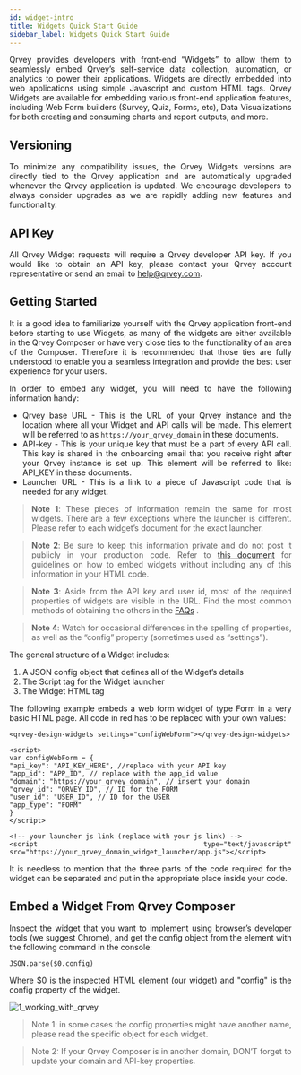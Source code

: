 ```yaml
---
id: widget-intro
title: Widgets Quick Start Guide
sidebar_label: Widgets Quick Start Guide
---
```


<div style="text-align: justify">

Qrvey provides developers with front-end “Widgets” to allow them to seamlessly embed Qrvey’s self-service data collection, automation, or analytics to power their applications. Widgets are directly embedded into web applications using simple Javascript and custom HTML tags. Qrvey Widgets are available for embedding various front-end application features, including Web Form builders (Survey, Quiz, Forms, etc), Data Visualizations for both creating and consuming charts and report outputs, and more.

## Versioning
To minimize any compatibility issues, the Qrvey Widgets versions are directly tied to the Qrvey application and are automatically upgraded whenever the Qrvey application is updated. We encourage developers to always consider upgrades as we are rapidly adding new features and functionality.

## API Key
All Qrvey Widget requests will require a Qrvey developer API key. If you would like to obtain an API key, please contact your Qrvey account representative or send an email to help@qrvey.com.

## Getting Started
It is a good idea to familiarize yourself with the Qrvey application front-end before starting to use Widgets, as many of the widgets are either available in the Qrvey Composer or have very close ties to the functionality of an area of the Composer. Therefore it is recommended that those ties are fully understood to enable you a seamless integration and provide the best user experience for your users. 

In order to embed any widget, you will need to have the following information handy:
- Qrvey base URL - This is the URL of your Qrvey instance and the location where all your Widget and API calls will be made. This element will be referred to as  ```https://your_qrvey_domain``` in these documents. 
- API-key - This is your unique key that must be a part of every API call. This key is shared in the onboarding email that you receive right after your Qrvey instance is set up. This element will be referred to like: API_KEY in these documents.
- Launcher URL - This is a link to a piece of Javascript code that is needed for any widget.


> **Note 1**: These pieces of information remain the same for most widgets. There are a few exceptions where the launcher is different. Please refer to each widget’s document for the exact launcher. 

> **Note 2**: Be sure to keep this information private and do not post it publicly in your production code. Refer to  <a href="/docs/embedding/widgets/widget-embedding-using-cookies/"> this document</a> for guidelines on how to embed widgets without including any of this information in your HTML code.

> **Note 3**: Aside from the API key and user id, most of the required properties of widgets are visible in the URL. Find the most common methods of obtaining the others in the  <a href="/docs/faqs/faqs-intro/">FAQs</a> .

> **Note 4**: Watch for occasional differences in the spelling of properties, as well as the “config” property (sometimes used as “settings”). 



The general structure of a Widget includes:
1. A JSON config object that defines all of the Widget’s details
2. The Script tag for the Widget launcher
3. The Widget HTML tag

The following example embeds a web form widget of type Form in a very basic  HTML page. All code in red has to be replaced with your own values:


```
<qrvey-design-widgets settings="configWebForm"></qrvey-design-widgets>

<script>
var configWebForm = {
"api_key": "API_KEY_HERE", //replace with your API key
"app_id": "APP_ID", // replace with the app_id value
"domain": "https://your_qrvey_domain", // insert your domain
"qrvey_id": "QRVEY_ID", // ID for the FORM
"user_id": "USER_ID", // ID for the USER
"app_type": "FORM"
}
</script>

<!-- your launcher js link (replace with your js link) -->
<script type="text/javascript" src="https://your_qrvey_domain_widget_launcher/app.js"></script>
```

It is needless to mention that the three parts of the code required for the widget can be separated and put in the appropriate place inside your code.

## Embed a Widget From Qrvey Composer 

Inspect the widget that you want to implement using browser’s developer tools (we suggest Chrome), and get the config object from the element with the following command in the console:

```
JSON.parse($0.config)
```
Where $0 is the inspected HTML element (our widget) and "config" is the config property of the widget.

![1_working_with_qrvey](https://s3.amazonaws.com/cdn.qrvey.com/documentation_assets/embedding/widgets/embed-widget-from-qrvey-composer.png#thumbnail)

> Note 1: in some cases the config properties might have another name, please read the specific object for each widget.

> Note 2: If your Qrvey Composer is in another domain, DON’T forget to update your domain and API-key properties.

